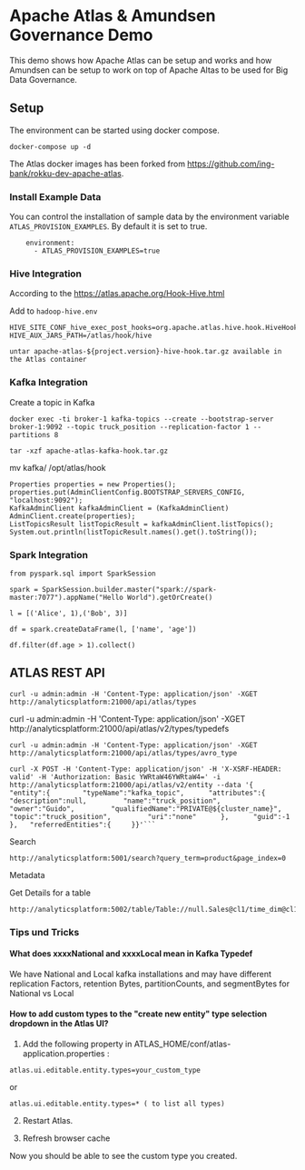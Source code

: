 # Apache Atlas & Amundsen Governance Demo

This demo shows how Apache Atlas can be setup and works and how Amundsen can be setup to work on top of Apache Altas to be used for Big Data Governance. 

## Setup

The environment can be started using docker compose.

```
docker-compose up -d
```

The Atlas docker images has been forked from <https://github.com/ing-bank/rokku-dev-apache-atlas>.

### Install Example Data

You can control the installation of sample data by the environment variable `ATLAS_PROVISION_EXAMPLES`. By default it is set to true. 

```
    environment:
      - ATLAS_PROVISION_EXAMPLES=true
```


### Hive Integration

According to the <https://atlas.apache.org/Hook-Hive.html>

Add to `hadoop-hive.env`

```
HIVE_SITE_CONF_hive_exec_post_hooks=org.apache.atlas.hive.hook.HiveHook
HIVE_AUX_JARS_PATH=/atlas/hook/hive
```

```
untar apache-atlas-${project.version}-hive-hook.tar.gz available in the Atlas container
```

### Kafka Integration

Create a topic in Kafka

```
docker exec -ti broker-1 kafka-topics --create --bootstrap-server broker-1:9092 --topic truck_position --replication-factor 1 --partitions 8
```


```
tar -xzf apache-atlas-kafka-hook.tar.gz 
```

mv kafka/ /opt/atlas/hook



```
Properties properties = new Properties();
properties.put(AdminClientConfig.BOOTSTRAP_SERVERS_CONFIG, "localhost:9092");
KafkaAdminClient kafkaAdminClient = (KafkaAdminClient) AdminClient.create(properties);
ListTopicsResult listTopicResult = kafkaAdminClient.listTopics();
System.out.println(listTopicResult.names().get().toString());
```

### Spark Integration

```
from pyspark.sql import SparkSession

spark = SparkSession.builder.master("spark://spark-master:7077").appName("Hello World").getOrCreate()

l = [('Alice', 1),('Bob', 3)]

df = spark.createDataFrame(l, ['name', 'age'])

df.filter(df.age > 1).collect()
```


## ATLAS REST API

```
curl -u admin:admin -H 'Content-Type: application/json' -XGET http://analyticsplatform:21000/api/atlas/types
```

curl -u admin:admin -H 'Content-Type: application/json' -XGET http://analyticsplatform:21000/api/atlas/v2/types/typedefs

```
curl -u admin:admin -H 'Content-Type: application/json' -XGET http://analyticsplatform:21000/api/atlas/types/avro_type 
```

```
curl -X POST -H 'Content-Type: application/json' -H 'X-XSRF-HEADER: valid' -H 'Authorization: Basic YWRtaW46YWRtaW4=' -i http://analyticsplatform:21000/api/atlas/v2/entity --data '{     "entity":{        "typeName":"kafka_topic",      "attributes":{           "description":null,         "name":"truck_position",         "owner":"Guido",         "qualifiedName":"PRIVATE@${cluster_name}",         "topic":"truck_position",         "uri":"none"      },      "guid":-1   },   "referredEntities":{     }}'```
```


Search

```
http://analyticsplatform:5001/search?query_term=product&page_index=0
```

Metadata

Get Details for a table

```
http://analyticsplatform:5002/table/Table://null.Sales@cl1/time_dim@cl1
```

### Tips und Tricks

#### What does xxxxNational and xxxxLocal mean in Kafka Typedef

We have National and Local kafka installations and may have different replication Factors, retention Bytes, partitionCounts, and segmentBytes for National vs Local

#### How to add custom types to the "create new entity" type selection dropdown in the Atlas UI?

1. Add the following property in ATLAS_HOME/conf/atlas-application.properties :

```
atlas.ui.editable.entity.types=your_custom_type
```

or

```
atlas.ui.editable.entity.types=* ( to list all types)
```

2. Restart Atlas.

3. Refresh browser cache

Now you should be able to see the custom type you created.